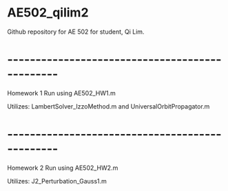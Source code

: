 # AE502_qilim2
Github repository for AE 502 for student, Qi Lim.

# -----------------------------------------------

Homework 1
Run using AE502_HW1.m

Utilizes: LambertSolver_IzzoMethod.m and UniversalOrbitPropagator.m

# -----------------------------------------------

Homework 2
Run using AE502_HW2.m

Utilizes: J2_Perturbation_Gauss1.m
